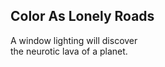 Color As Lonely Roads
---------------------
A window lighting will discover  
the neurotic lava of a planet.  
